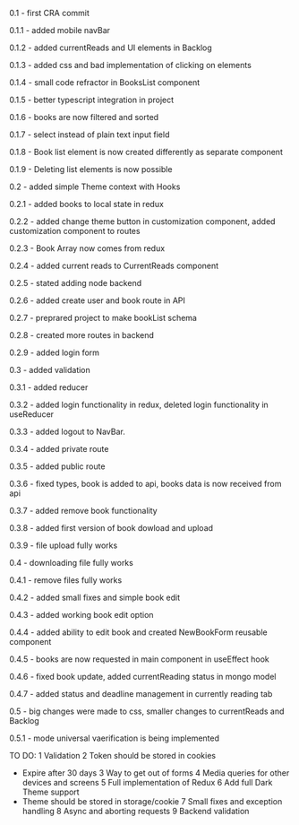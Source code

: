0.1 - first CRA commit

0.1.1 - added mobile navBar

0.1.2 - added currentReads and UI elements in Backlog

0.1.3 - added css and bad implementation of clicking on elements

0.1.4 - small code refractor in BooksList component

0.1.5 - better typescript integration in project

0.1.6 - books are now filtered and sorted

0.1.7 - select instead of plain text input field

0.1.8 - Book list element is now created differently as separate component

0.1.9 - Deleting list elements is now possible

0.2 - added simple Theme context with Hooks

0.2.1 - added books to local state in redux

0.2.2 - added change theme button in customization component, added customization component to routes

0.2.3 - Book Array now comes from redux

0.2.4 - added current reads to CurrentReads component

0.2.5 - stated adding node backend

0.2.6 - added create user and book route in API

0.2.7 - preprared project to make bookList schema

0.2.8 - created more routes in backend

0.2.9 - added login form

0.3 - added validation

0.3.1 - added reducer

0.3.2 - added login functionality in redux, deleted login functionality in useReducer

0.3.3 - added logout to NavBar.

0.3.4 - added private route

0.3.5 - added public route

0.3.6 - fixed types, book is added to api, books data is now received from api

0.3.7 - added remove book functionality

0.3.8 - added first version of book dowload and upload

0.3.9 - file upload fully works

0.4 - downloading file fully works

0.4.1 - remove files fully works

0.4.2 - added small fixes and simple book edit

0.4.3 - added working book edit option

0.4.4 - added ability to edit book and created NewBookForm reusable component

0.4.5 - books are now requested in main component in useEffect hook

0.4.6 - fixed book update, added currentReading status in mongo model

0.4.7 - added status and deadline management in currently reading tab

0.5 - big changes were made to css, smaller changes to currentReads and Backlog

0.5.1 - mode universal vaerification is being implemented

TO DO:
1 Validation
2 Token should be stored in cookies
- Expire after 30 days
3 Way to get out of forms
4 Media queries for other devices and screens
5 Full implementation of Redux
6 Add full Dark Theme support
- Theme should be stored in storage/cookie
7 Small fixes and exception handling
8 Async and aborting requests
9 Backend validation
<!-- Add Book rating system -->
<!-- Remove powinien sprawdzac czy plik istnieje -->